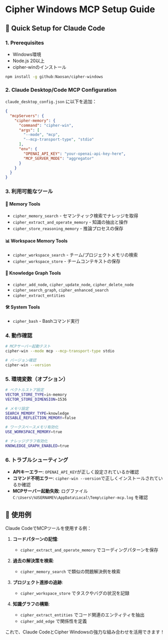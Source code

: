 # Cipher Windows MCP Setup Guide

## 🚀 Quick Setup for Claude Code

### 1. Prerequisites
- Windows環境
- Node.js 20以上
- cipher-winのインストール
```bash
npm install -g github:Naosan/cipher-windows
```

### 2. Claude Desktop/Code MCP Configuration

`claude_desktop_config.json` に以下を追加：

```json
{
  "mcpServers": {
    "cipher-memory": {
      "command": "cipher-win",
      "args": [
        "--mode", "mcp",
        "--mcp-transport-type", "stdio"
      ],
      "env": {
        "OPENAI_API_KEY": "your-openai-api-key-here",
        "MCP_SERVER_MODE": "aggregator"
      }
    }
  }
}
```

### 3. 利用可能なツール

#### 🧠 Memory Tools
- `cipher_memory_search` - セマンティック検索でナレッジを取得
- `cipher_extract_and_operate_memory` - 知識の抽出と操作
- `cipher_store_reasoning_memory` - 推論プロセスの保存

#### 📊 Workspace Memory Tools
- `cipher_workspace_search` - チーム/プロジェクトメモリの検索
- `cipher_workspace_store` - チームコンテキストの保存

#### 🔗 Knowledge Graph Tools
- `cipher_add_node`, `cipher_update_node`, `cipher_delete_node`
- `cipher_search_graph`, `cipher_enhanced_search`
- `cipher_extract_entities`

#### 🛠️ System Tools
- `cipher_bash` - Bashコマンド実行

### 4. 動作確認

```bash
# MCPサーバー起動テスト
cipher-win --mode mcp --mcp-transport-type stdio

# バージョン確認
cipher-win --version
```

### 5. 環境変数（オプション）

```bash
# ベクトルストア設定
VECTOR_STORE_TYPE=in-memory
VECTOR_STORE_DIMENSION=1536

# メモリ設定
SEARCH_MEMORY_TYPE=knowledge
DISABLE_REFLECTION_MEMORY=false

# ワークスペースメモリ有効化
USE_WORKSPACE_MEMORY=true

# ナレッジグラフ有効化
KNOWLEDGE_GRAPH_ENABLED=true
```

### 6. トラブルシューティング

- **APIキーエラー**: `OPENAI_API_KEY`が正しく設定されているか確認
- **コマンド不明エラー**: `cipher-win --version`で正しくインストールされているか確認
- **MCPサーバー起動失敗**: ログファイル `C:\Users\%USERNAME%\AppData\Local\Temp\cipher-mcp.log` を確認

## 🎯 使用例

Claude CodeでMCPツールを使用する例：

1. **コードパターンの記憶**:
   - `cipher_extract_and_operate_memory` でコーディングパターンを保存

2. **過去の解決策を検索**:
   - `cipher_memory_search` で類似の問題解決例を検索

3. **プロジェクト進捗の追跡**:
   - `cipher_workspace_store` でタスクやバグの状況を記録

4. **知識グラフの構築**:
   - `cipher_extract_entities` でコード関連のエンティティを抽出
   - `cipher_add_edge` で関係性を定義

これで、Claude CodeとCipher Windowsの強力な組み合わせを活用できます！